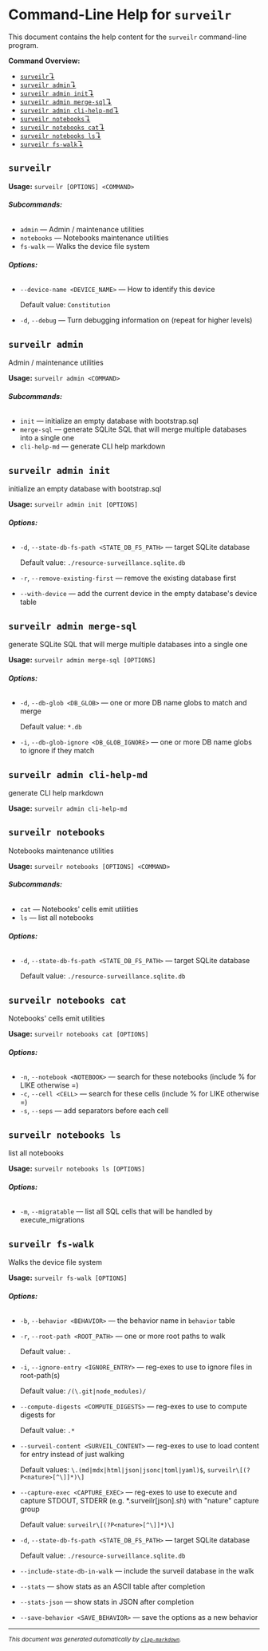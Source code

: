 # Command-Line Help for `surveilr`

This document contains the help content for the `surveilr` command-line program.

**Command Overview:**

* [`surveilr`↴](#surveilr)
* [`surveilr admin`↴](#surveilr-admin)
* [`surveilr admin init`↴](#surveilr-admin-init)
* [`surveilr admin merge-sql`↴](#surveilr-admin-merge-sql)
* [`surveilr admin cli-help-md`↴](#surveilr-admin-cli-help-md)
* [`surveilr notebooks`↴](#surveilr-notebooks)
* [`surveilr notebooks cat`↴](#surveilr-notebooks-cat)
* [`surveilr notebooks ls`↴](#surveilr-notebooks-ls)
* [`surveilr fs-walk`↴](#surveilr-fs-walk)

## `surveilr`

**Usage:** `surveilr [OPTIONS] <COMMAND>`

###### **Subcommands:**

* `admin` — Admin / maintenance utilities
* `notebooks` — Notebooks maintenance utilities
* `fs-walk` — Walks the device file system

###### **Options:**

* `--device-name <DEVICE_NAME>` — How to identify this device

  Default value: `Constitution`
* `-d`, `--debug` — Turn debugging information on (repeat for higher levels)



## `surveilr admin`

Admin / maintenance utilities

**Usage:** `surveilr admin <COMMAND>`

###### **Subcommands:**

* `init` — initialize an empty database with bootstrap.sql
* `merge-sql` — generate SQLite SQL that will merge multiple databases into a single one
* `cli-help-md` — generate CLI help markdown



## `surveilr admin init`

initialize an empty database with bootstrap.sql

**Usage:** `surveilr admin init [OPTIONS]`

###### **Options:**

* `-d`, `--state-db-fs-path <STATE_DB_FS_PATH>` — target SQLite database

  Default value: `./resource-surveillance.sqlite.db`
* `-r`, `--remove-existing-first` — remove the existing database first
* `--with-device` — add the current device in the empty database's device table



## `surveilr admin merge-sql`

generate SQLite SQL that will merge multiple databases into a single one

**Usage:** `surveilr admin merge-sql [OPTIONS]`

###### **Options:**

* `-d`, `--db-glob <DB_GLOB>` — one or more DB name globs to match and merge

  Default value: `*.db`
* `-i`, `--db-glob-ignore <DB_GLOB_IGNORE>` — one or more DB name globs to ignore if they match



## `surveilr admin cli-help-md`

generate CLI help markdown

**Usage:** `surveilr admin cli-help-md`



## `surveilr notebooks`

Notebooks maintenance utilities

**Usage:** `surveilr notebooks [OPTIONS] <COMMAND>`

###### **Subcommands:**

* `cat` — Notebooks' cells emit utilities
* `ls` — list all notebooks

###### **Options:**

* `-d`, `--state-db-fs-path <STATE_DB_FS_PATH>` — target SQLite database

  Default value: `./resource-surveillance.sqlite.db`



## `surveilr notebooks cat`

Notebooks' cells emit utilities

**Usage:** `surveilr notebooks cat [OPTIONS]`

###### **Options:**

* `-n`, `--notebook <NOTEBOOK>` — search for these notebooks (include % for LIKE otherwise =)
* `-c`, `--cell <CELL>` — search for these cells (include % for LIKE otherwise =)
* `-s`, `--seps` — add separators before each cell



## `surveilr notebooks ls`

list all notebooks

**Usage:** `surveilr notebooks ls [OPTIONS]`

###### **Options:**

* `-m`, `--migratable` — list all SQL cells that will be handled by execute_migrations



## `surveilr fs-walk`

Walks the device file system

**Usage:** `surveilr fs-walk [OPTIONS]`

###### **Options:**

* `-b`, `--behavior <BEHAVIOR>` — the behavior name in `behavior` table
* `-r`, `--root-path <ROOT_PATH>` — one or more root paths to walk

  Default value: `.`
* `-i`, `--ignore-entry <IGNORE_ENTRY>` — reg-exes to use to ignore files in root-path(s)

  Default value: `/(\.git|node_modules)/`
* `--compute-digests <COMPUTE_DIGESTS>` — reg-exes to use to compute digests for

  Default value: `.*`
* `--surveil-content <SURVEIL_CONTENT>` — reg-exes to use to load content for entry instead of just walking

  Default values: `\.(md|mdx|html|json|jsonc|toml|yaml)$`, `surveilr\[(?P<nature>[^\]]*)\]`
* `--capture-exec <CAPTURE_EXEC>` — reg-exes to use to execute and capture STDOUT, STDERR (e.g. *.surveilr[json].sh) with "nature" capture group

  Default value: `surveilr\[(?P<nature>[^\]]*)\]`
* `-d`, `--state-db-fs-path <STATE_DB_FS_PATH>` — target SQLite database

  Default value: `./resource-surveillance.sqlite.db`
* `--include-state-db-in-walk` — include the surveil database in the walk
* `--stats` — show stats as an ASCII table after completion
* `--stats-json` — show stats in JSON after completion
* `--save-behavior <SAVE_BEHAVIOR>` — save the options as a new behavior



<hr/>

<small><i>
    This document was generated automatically by
    <a href="https://crates.io/crates/clap-markdown"><code>clap-markdown</code></a>.
</i></small>

